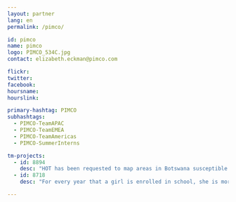 ```yaml
---
layout: partner
lang: en
permalink: /pimco/

id: pimco
name: pimco
logo: PIMCO_534C.jpg
contact: elizabeth.eckman@pimco.com

flickr: 
twitter: 
facebook: 
hoursname:
hourslink:

primary-hashtag: PIMCO
subhashtags:
  - PIMCO-TeamAPAC
  - PIMCO-TeamEMEA
  - PIMCO-TeamAmericas
  - PIMCO-SummerInterns

tm-projects:
  - id: 8894
    desc: "HOT has been requested to map areas in Botswana susceptible to, or identified as impacted, by the COVID-19 outbreak. Please join our global effort to help control this disease by mapping on this project."
  - id: 8718
    desc: "For every year that a girl is enrolled in school, she is more likely to avoid early marriage and to survive childbirth. She will be less likely to suffer domestic violence, or be trafficked, and will have a higher future income. She will have a smaller, healthier family and will be 50% more likely to immunize her kids."

---
```

